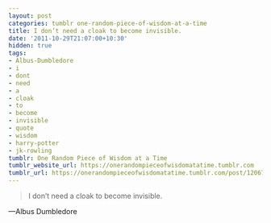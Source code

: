 ```yaml
---
layout: post
categories: tumblr one-random-piece-of-wisdom-at-a-time
title: I don’t need a cloak to become invisible.
date: '2011-10-29T21:07:00+10:30'
hidden: true
tags:
- Albus-Dumbledore
- i
- dont
- need
- a
- cloak
- to
- become
- invisible
- quote
- wisdom
- harry-potter
- jk-rowling
tumblr: One Random Piece of Wisdom at a Time
tumblr_website_url: https://onerandompieceofwisdomatatime.tumblr.com
tumblr_url: https://onerandompieceofwisdomatatime.tumblr.com/post/12067768852/i-dont-need-a-cloak-to-become-invisible
---
```

> I don’t need a cloak to become invisible.

—Albus Dumbledore
